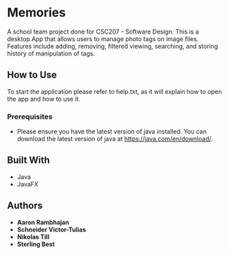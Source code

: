 # Memories
A school team project done for CSC207 - Software Design. This is a desktop App that allows users to manage photo tags on image files. Features include adding, removing, filtered viewing, searching, and storing history of manipulation of tags.

## How to Use

To start the application please refer to help.txt, as it will explain how to open the app and how to use it.

### Prerequisites

* Please ensure you have the latest version of java installed. You can download the latest version of java at https://java.com/en/download/.

## Built With

* Java
* JavaFX

## Authors

* **Aaron Rambhajan**
* **Schneider Victor-Tulias**
* **Nikolas Till**
* **Sterling Best**
